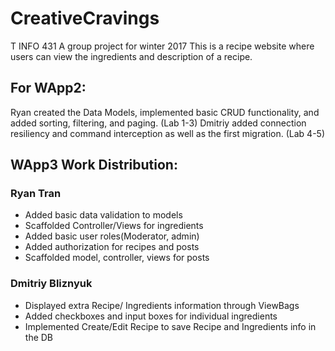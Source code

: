 # CreativeCravings
T INFO 431 A group project for winter 2017
This is a recipe website where users can view the ingredients and description of a recipe.

## For WApp2:

Ryan created the Data Models, implemented basic CRUD functionality, and added sorting, filtering, and paging. (Lab 1-3)
Dmitriy added connection resiliency and command interception as well as the first migration. (Lab 4-5)

## WApp3 Work Distribution:

### Ryan Tran
- Added basic data validation to models
- Scaffolded Controller/Views for ingredients
- Added basic user roles(Moderator, admin)
- Added authorization for recipes and posts
- Scaffolded model, controller, views for posts

### Dmitriy Bliznyuk
- Displayed extra Recipe/ Ingredients information through ViewBags
- Added checkboxes and input boxes for individual ingredients
- Implemented Create/Edit Recipe to save Recipe and Ingredients info in the DB

